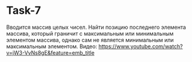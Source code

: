 # Task-7
Вводится массив целых чисел. Найти позицию последнего элемента массива, который граничит с максимальным или минимальным элементом массива, однако сам не является минимальным или максимальным элементом.
Видео: https://www.youtube.com/watch?v=jW3-VvNs8gE&feature=emb_title
